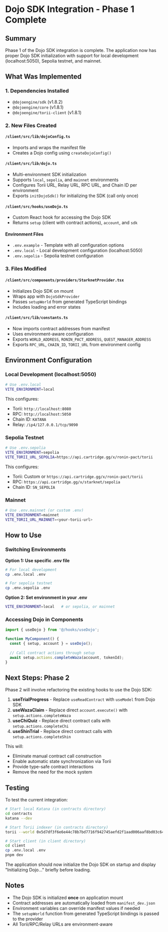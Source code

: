 # Dojo SDK Integration - Phase 1 Complete

## Summary

Phase 1 of the Dojo SDK integration is complete. The application now has proper Dojo SDK initialization with support for local development (localhost:5050), Sepolia testnet, and mainnet.

## What Was Implemented

### 1. Dependencies Installed
- `@dojoengine/sdk` (v1.8.2)
- `@dojoengine/core` (v1.8.1)
- `@dojoengine/torii-client` (v1.8.1)

### 2. New Files Created

#### `/client/src/lib/dojoConfig.ts`
- Imports and wraps the manifest file
- Creates a Dojo config using `createDojoConfig()`

#### `/client/src/lib/dojo.ts`
- Multi-environment SDK initialization
- Supports `local`, `sepolia`, and `mainnet` environments
- Configures Torii URL, Relay URL, RPC URL, and Chain ID per environment
- Exports `initDojoSdk()` for initializing the SDK (call only once)

#### `/client/src/hooks/useDojo.ts`
- Custom React hook for accessing the Dojo SDK
- Returns `setup` (client with contract actions), `account`, and `sdk`

#### Environment Files
- `.env.example` - Template with all configuration options
- `.env.local` - Local development configuration (localhost:5050)
- `.env.sepolia` - Sepolia testnet configuration

### 3. Files Modified

#### `/client/src/components/providers/StarknetProvider.tsx`
- Initializes Dojo SDK on mount
- Wraps app with `DojoSdkProvider`
- Passes `setupWorld` from generated TypeScript bindings
- Includes loading and error states

#### `/client/src/lib/constants.ts`
- Now imports contract addresses from manifest
- Uses environment-aware configuration
- Exports `WORLD_ADDRESS`, `RONIN_PACT_ADDRESS`, `QUEST_MANAGER_ADDRESS`
- Exports `RPC_URL`, `CHAIN_ID`, `TORII_URL` from environment config

## Environment Configuration

### Local Development (localhost:5050)
```bash
# Use .env.local
VITE_ENVIRONMENT=local
```

This configures:
- Torii: `http://localhost:8080`
- RPC: `http://localhost:5050`
- Chain ID: `KATANA`
- Relay: `/ip4/127.0.0.1/tcp/9090`

### Sepolia Testnet
```bash
# Use .env.sepolia
VITE_ENVIRONMENT=sepolia
VITE_TORII_URL_SEPOLIA=https://api.cartridge.gg/x/ronin-pact/torii
```

This configures:
- Torii: Custom or `https://api.cartridge.gg/x/ronin-pact/torii`
- RPC: `https://api.cartridge.gg/x/starknet/sepolia`
- Chain ID: `SN_SEPOLIA`

### Mainnet
```bash
# Use .env.mainnet (or custom .env)
VITE_ENVIRONMENT=mainnet
VITE_TORII_URL_MAINNET=<your-torii-url>
```

## How to Use

### Switching Environments

**Option 1: Use specific .env file**
```bash
# For local development
cp .env.local .env

# For sepolia testnet
cp .env.sepolia .env
```

**Option 2: Set environment in your .env**
```bash
VITE_ENVIRONMENT=local   # or sepolia, or mainnet
```

### Accessing Dojo in Components

```typescript
import { useDojo } from '@/hooks/useDojo';

function MyComponent() {
  const { setup, account } = useDojo();
  
  // Call contract actions through setup
  await setup.actions.completeWaza(account, tokenId);
}
```

## Next Steps: Phase 2

Phase 2 will involve refactoring the existing hooks to use the Dojo SDK:

1. **useTrialProgress** - Replace `useReadContract` with `useModel` from Dojo SDK
2. **useWazaClaim** - Replace direct `account.execute()` with `setup.actions.completeWaza`
3. **useChiQuiz** - Replace direct contract calls with `setup.actions.completeChi`
4. **useShinTrial** - Replace direct contract calls with `setup.actions.completeShin`

This will:
- Eliminate manual contract call construction
- Enable automatic state synchronization via Torii
- Provide type-safe contract interactions
- Remove the need for the mock system

## Testing

To test the current integration:

```bash
# Start local Katana (in contracts directory)
cd contracts
katana --dev

# Start Torii indexer (in contracts directory)
torii --world 0x5d7df3f6e6e44c78b7bd7716f942745aefd2f1aad006aaf8bd03c64ada96d0

# Start client (in client directory)
cd client
cp .env.local .env
pnpm dev
```

The application should now initialize the Dojo SDK on startup and display "Initializing Dojo..." briefly before loading.

## Notes

- The Dojo SDK is initialized **once** on application mount
- Contract addresses are automatically loaded from `manifest_dev.json`
- Environment variables can override manifest values if needed
- The `setupWorld` function from generated TypeScript bindings is passed to the provider
- All Torii/RPC/Relay URLs are environment-aware
